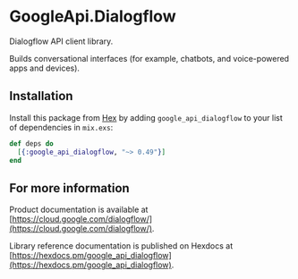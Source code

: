 # GoogleApi.Dialogflow

Dialogflow API client library.

Builds conversational interfaces (for example, chatbots, and voice-powered apps and devices).

## Installation

Install this package from [Hex](https://hex.pm) by adding
`google_api_dialogflow` to your list of dependencies in `mix.exs`:

```elixir
def deps do
  [{:google_api_dialogflow, "~> 0.49"}]
end
```

## For more information

Product documentation is available at [https://cloud.google.com/dialogflow/](https://cloud.google.com/dialogflow/).

Library reference documentation is published on Hexdocs at
[https://hexdocs.pm/google_api_dialogflow](https://hexdocs.pm/google_api_dialogflow).
